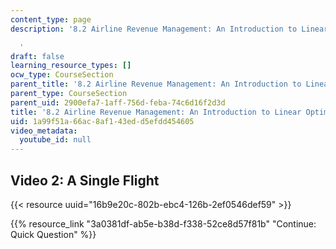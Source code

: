 ```yaml
---
content_type: page
description: '8.2 Airline Revenue Management: An Introduction to Linear Optimization

  '
draft: false
learning_resource_types: []
ocw_type: CourseSection
parent_title: '8.2 Airline Revenue Management: An Introduction to Linear Optimization '
parent_type: CourseSection
parent_uid: 2900efa7-1aff-756d-feba-74c6d16f2d3d
title: '8.2 Airline Revenue Management: An Introduction to Linear Optimization'
uid: 1a99f51a-66ac-8af1-43ed-d5efdd454605
video_metadata:
  youtube_id: null
---
```

## Video 2: A Single Flight

{{< resource uuid="16b9e20c-802b-ebc4-126b-2ef0546def59" >}}

{{% resource_link "3a0381df-ab5e-b38d-f338-52ce8d57f81b" "Continue: Quick Question" %}}